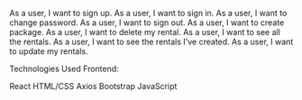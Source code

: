 As a user, I want to sign up.
As a user, I want to sign in.
As a user, I want to change password.
As a user, I want to sign out.
As a user, I want to create package.
As a user, I want to delete my rental.
As a user, I want to see all the rentals.
As a user, I want to see the rentals I've created.
As a user, I want to update my rentals.

Technologies Used
Frontend:

React
HTML/CSS
Axios
Bootstrap
JavaScript